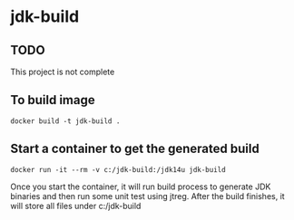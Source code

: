 # jdk-build

## TODO

This project is not complete

## To build image

    docker build -t jdk-build .
    
## Start a container to get the generated build

    docker run -it --rm -v c:/jdk-build:/jdk14u jdk-build
    
Once you start the container, it will run build process to generate JDK binaries and then run some unit test using jtreg. After the build finishes, it will store all files under c:/jdk-build
